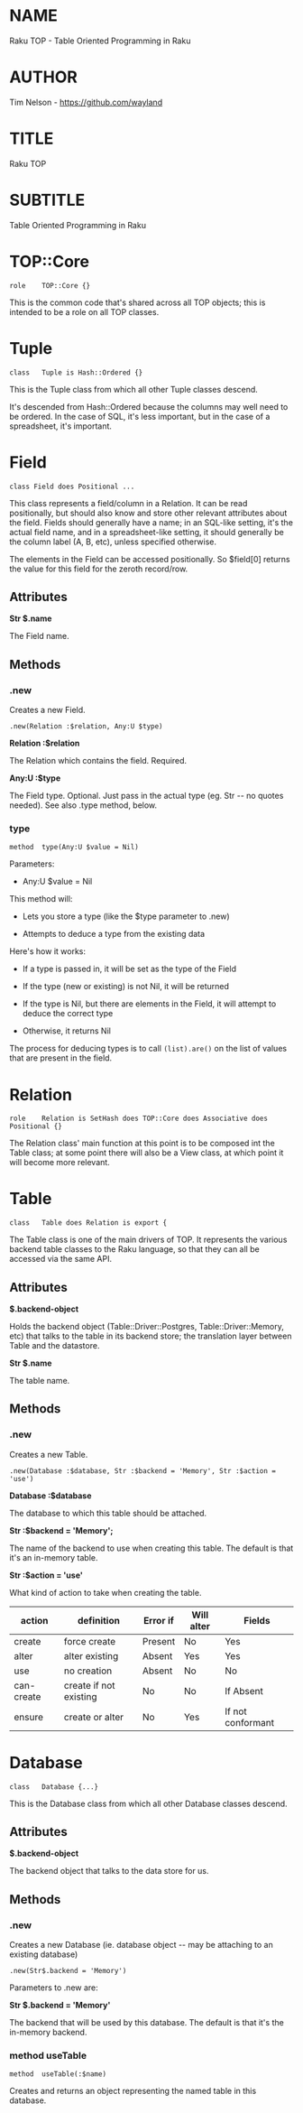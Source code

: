 NAME
====

Raku TOP - Table Oriented Programming in Raku

AUTHOR
======

Tim Nelson - https://github.com/wayland

TITLE
=====

Raku TOP

SUBTITLE
========

Table Oriented Programming in Raku

TOP::Core
=========

    role	TOP::Core {}

This is the common code that's shared across all TOP objects; this is intended to be a role on all TOP classes.

Tuple
=====

    class	Tuple is Hash::Ordered {}

This is the Tuple class from which all other Tuple classes descend.

It's descended from Hash::Ordered because the columns may well need to be ordered. In the case of SQL, it's less important, but in the case of a spreadsheet, it's important.

Field
=====

    class Field does Positional ...

This class represents a field/column in a Relation. It can be read positionally, but should also know and store other relevant attributes about the field. Fields should generally have a name; in an SQL-like setting, it's the actual field name, and in a spreadsheet-like setting, it should generally be the column label (A, B, etc), unless specified otherwise.

The elements in the Field can be accessed positionally. So $field[0] returns the value for this field for the zeroth record/row.

Attributes
----------

**Str $.name**

The Field name.

Methods
-------

### .new

Creates a new Field.

    .new(Relation :$relation, Any:U $type)

**Relation :$relation**

The Relation which contains the field. Required.

**Any:U :$type**

The Field type. Optional. Just pass in the actual type (eg. Str -- no quotes needed). See also .type method, below.

### type

    method 	type(Any:U $value = Nil)

Parameters:

  * Any:U $value = Nil

This method will:

  * Lets you store a type (like the $type parameter to .new)

  * Attempts to deduce a type from the existing data

Here's how it works:

  * If a type is passed in, it will be set as the type of the Field

  * If the type (new or existing) is not Nil, it will be returned

  * If the type is Nil, but there are elements in the Field, it will attempt to deduce the correct type

  * Otherwise, it returns Nil

The process for deducing types is to call `(list).are()` on the list of values that are present in the field.

Relation
========

    role	Relation is SetHash does TOP::Core does Associative does Positional {}

The Relation class' main function at this point is to be composed int the Table class; at some point there will also be a View class, at which point it will become more relevant.

Table
=====

    class	Table does Relation is export {

The Table class is one of the main drivers of TOP. It represents the various backend table classes to the Raku language, so that they can all be accessed via the same API.

Attributes
----------

**$.backend-object**



Holds the backend object (Table::Driver::Postgres, Table::Driver::Memory, etc) that talks to the table in its backend store; the translation layer between Table and the datastore.

**Str $.name**



The table name.

Methods
-------

### .new

Creates a new Table.

    .new(Database :$database, Str :$backend = 'Memory', Str :$action = 'use')

**Database :$database**



The database to which this table should be attached.

**Str :$backend = 'Memory';**



The name of the backend to use when creating this table. The default is that it's an in-memory table.

**Str :$action = 'use'**



What kind of action to take when creating the table.

<table class="pod-table">
<thead><tr>
<th>action</th> <th>definition</th> <th>Error if</th> <th>Will alter</th> <th>Fields</th>
</tr></thead>
<tbody>
<tr> <td>create</td> <td>force create</td> <td>Present</td> <td>No</td> <td>Yes</td> </tr> <tr> <td>alter</td> <td>alter existing</td> <td>Absent</td> <td>Yes</td> <td>Yes</td> </tr> <tr> <td>use</td> <td>no creation</td> <td>Absent</td> <td>No</td> <td>No</td> </tr> <tr> <td>can-create</td> <td>create if not existing</td> <td>No</td> <td>No</td> <td>If Absent</td> </tr> <tr> <td>ensure</td> <td>create or alter</td> <td>No</td> <td>Yes</td> <td>If not conformant</td> </tr>
</tbody>
</table>

Database
========

    class	Database {...}

This is the Database class from which all other Database classes descend.

Attributes
----------

**$.backend-object**



The backend object that talks to the data store for us.

Methods
-------

### .new

Creates a new Database (ie. database object -- may be attaching to an existing database)

    .new(Str$.backend = 'Memory')

Parameters to .new are:

**Str $.backend = 'Memory'**



The backend that will be used by this database. The default is that it's the in-memory backend.

### method useTable

    method	useTable(:$name)

Creates and returns an object representing the named table in this database.

